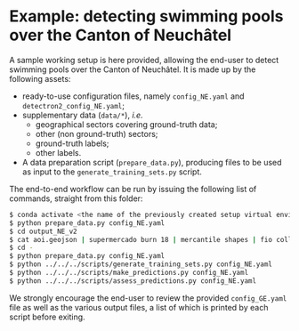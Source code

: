 
# Example: detecting swimming pools over the Canton of Neuchâtel

A sample working setup is here provided, allowing the end-user to detect swimming pools over the Canton of Neuchâtel. It is made up by the following assets:

* ready-to-use configuration files, namely `config_NE.yaml` and `detectron2_config_NE.yaml`;
* supplementary data (`data/*`), *i.e.* 
    * geographical sectors covering ground-truth data;
    * other (non ground-truth) sectors;
    * ground-truth labels;
    * other labels.
* A data preparation script (`prepare_data.py`), producing files to be used as input to the `generate_training_sets.py` script.

The end-to-end workflow can be run by issuing the following list of commands, straight from this folder:

```bash
$ conda activate <the name of the previously created setup virtual environment>
$ python prepare_data.py config_NE.yaml
$ cd output_NE_v2 
$ cat aoi.geojson | supermercado burn 18 | mercantile shapes | fio collect > aoi_z18_tiles.geojson
$ cd -
$ python prepare_data.py config_NE.yaml
$ python ../../../scripts/generate_training_sets.py config_NE.yaml
$ python ../../../scripts/make_predictions.py config_NE.yaml
$ python ../../../scripts/assess_predictions.py config_NE.yaml
```

We strongly encourage the end-user to review the provided `config_GE.yaml` file as well as the various output files, a list of which is printed by each script before exiting. 